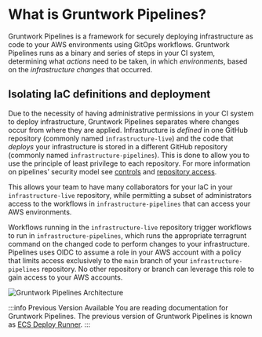 # What is Gruntwork Pipelines?

Gruntwork Pipelines is a framework for securely deploying infrastructure as code to your AWS environments using GitOps workflows. Gruntwork Pipelines runs as a binary and series of steps in your CI system, determining what _actions_ need to be taken, in which _environments_, based on the _infrastructure changes_ that occurred.

## Isolating IaC definitions and deployment

Due to the necessity of having administrative permissions in your CI system to deploy infrastructure, Gruntwork Pipelines separates where changes occur from where they are applied. Infrastructure is _defined_ in one GitHub repository (commonly named `infrastructure-live`) and the code that _deploys_ your infrastructure is stored in a different GitHub repository (commonly named `infrastructure-pipelines`). This is done to allow you to use the principle of least privilege to each repository. For more information on pipelines’ security model see [controls](../security/controls.md) and [repository access](../security/repository-access.md).

This allows your team to have many collaborators for your IaC in your `infrastructure-live` repository, while permitting a subset of administrators access to the workflows in `infrastructure-pipelines` that can access your AWS environments.

Workflows running in the `infrastructure-live` repository trigger workflows to run in `infrastructure-pipelines`, which runs the appropriate terragrunt command on the changed code to perform changes to your infrastructure. Pipelines uses OIDC to assume a role in your AWS account with a policy that limits access exclusively to the `main` branch of your `infrastructure-pipelines` repository. No other repository or branch can leverage this role to gain access to your AWS accounts.

![Gruntwork Pipelines Architecture](/img/pipelines/how-it-works/pipelines_architecture.png)

:::info Previous Version Available
You are reading documentation for Gruntwork Pipelines. The previous version of Gruntwork Pipelines is known as [ECS Deploy Runner](../../ecs-deploy-runner/overview/).
:::
